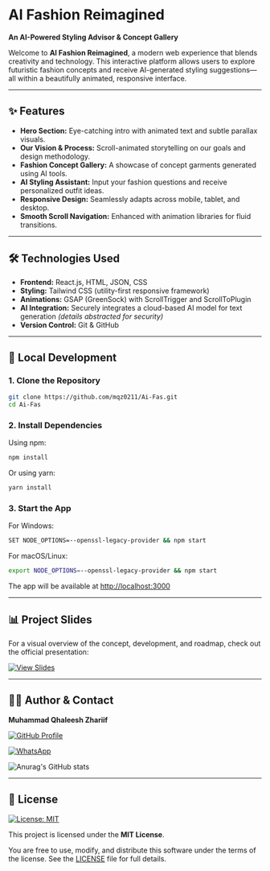 # AI Fashion Reimagined

**An AI-Powered Styling Advisor & Concept Gallery**

Welcome to **AI Fashion Reimagined**, a modern web experience that blends creativity and technology. This interactive platform allows users to explore futuristic fashion concepts and receive AI-generated styling suggestions—all within a beautifully animated, responsive interface.

---

## ✨ Features

* **Hero Section:** Eye-catching intro with animated text and subtle parallax visuals.
* **Our Vision & Process:** Scroll-animated storytelling on our goals and design methodology.
* **Fashion Concept Gallery:** A showcase of concept garments generated using AI tools.
* **AI Styling Assistant:** Input your fashion questions and receive personalized outfit ideas.
* **Responsive Design:** Seamlessly adapts across mobile, tablet, and desktop.
* **Smooth Scroll Navigation:** Enhanced with animation libraries for fluid transitions.

---

## 🛠 Technologies Used

* **Frontend:** React.js, HTML, JSON, CSS
* **Styling:** Tailwind CSS (utility-first responsive framework)
* **Animations:** GSAP (GreenSock) with ScrollTrigger and ScrollToPlugin
* **AI Integration:** Securely integrates a cloud-based AI model for text generation *(details abstracted for security)*
* **Version Control:** Git & GitHub

---

## 🚀 Local Development

### 1. Clone the Repository

```bash
git clone https://github.com/mqz0211/Ai-Fas.git
cd Ai-Fas
```

### 2. Install Dependencies

Using npm:

```bash
npm install
```

Or using yarn:

```bash
yarn install
```

### 3. Start the App

For Windows:

```bash
SET NODE_OPTIONS=--openssl-legacy-provider && npm start
```

For macOS/Linux:

```bash
export NODE_OPTIONS=--openssl-legacy-provider && npm start
```

The app will be available at [http://localhost:3000](http://localhost:3000)

---

## 📊 Project Slides

For a visual overview of the concept, development, and roadmap, check out the official presentation:

[![View Slides](https://img.shields.io/badge/View-Google%20Slides-orange?logo=google-slides\&style=for-the-badge)](https://docs.google.com/presentation/d/1Zxfgx-eH0hc3VDuKQEGiPuLPOjxgCm8MATXWXRdIdOk/edit?usp=sharing)

---

## 🙋‍♂️ Author & Contact

**Muhammad Qhaleesh Zhariif**

[![GitHub Profile](https://img.shields.io/badge/GitHub-@mqz0211-181717?logo=github\&style=for-the-badge)](https://github.com/mqz0211)

[![WhatsApp](https://img.shields.io/badge/Chat%20on-WhatsApp-25D366?logo=whatsapp\&style=for-the-badge)](https://wa.me/+601113047107)

![Anurag's GitHub stats](https://github-readme-stats.vercel.app/api?username=mqz0211&show_icons=true&theme=transparent)

---

## 📄 License

[![License: MIT](https://img.shields.io/badge/License-MIT-yellow.svg?style=for-the-badge)](LICENSE)

This project is licensed under the **MIT License**.

You are free to use, modify, and distribute this software under the terms of the license. See the [LICENSE](LICENSE) file for full details.
